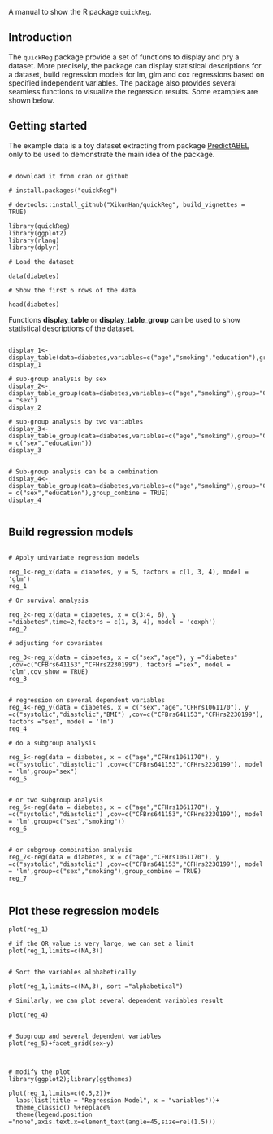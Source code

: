 
A manual to show the R package `quickReg`.

## Introduction
The `quickReg` package provide a set of functions to display and pry a dataset. More precisely, the package can display statistical descriptions for a dataset, build regression models for lm, glm and cox regressions based on specified independent variables. The package also provides several seamless functions to visualize the regression results. Some examples are shown below.


## Getting started
The example data is a toy dataset extracting from package  [PredictABEL](https://link.springer.com/article/10.1007/s10654-011-9567-4) only to be used to demonstrate the main idea of the package.


```{r data}

# download it from cran or github

# install.packages("quickReg")

# devtools::install_github("XikunHan/quickReg", build_vignettes = TRUE)

library(quickReg)
library(ggplot2)
library(rlang)
library(dplyr)

# Load the dataset

data(diabetes)

# Show the first 6 rows of the data

head(diabetes)

```

Functions **display_table** or **display_table_group** can be used to show statistical descriptions of the dataset.

```{r display}

display_1<-display_table(data=diabetes,variables=c("age","smoking","education"),group="CFHrs2230199")
display_1

# sub-group analysis by sex
display_2<-display_table_group(data=diabetes,variables=c("age","smoking"),group="CFHrs2230199",super_group = "sex")
display_2

# sub-group analysis by two variables
display_3<-display_table_group(data=diabetes,variables=c("age","smoking"),group="CFHrs2230199",super_group = c("sex","education"))
display_3


# Sub-group analysis can be a combination
display_4<-display_table_group(data=diabetes,variables=c("age","smoking"),group="CFHrs2230199",super_group = c("sex","education"),group_combine = TRUE)
display_4


```



## Build regression models

```{r quickReg}

# Apply univariate regression models

reg_1<-reg_x(data = diabetes, y = 5, factors = c(1, 3, 4), model = 'glm')
reg_1

# Or survival analysis

reg_2<-reg_x(data = diabetes, x = c(3:4, 6), y ="diabetes",time=2,factors = c(1, 3, 4), model = 'coxph')
reg_2

# adjusting for covariates

reg_3<-reg_x(data = diabetes, x = c("sex","age"), y ="diabetes" ,cov=c("CFBrs641153","CFHrs2230199"), factors ="sex", model = 'glm',cov_show = TRUE)
reg_3


# regression on several dependent variables
reg_4<-reg_y(data = diabetes, x = c("sex","age","CFHrs1061170"), y =c("systolic","diastolic","BMI") ,cov=c("CFBrs641153","CFHrs2230199"), factors ="sex", model = 'lm')
reg_4

# do a subgroup analysis

reg_5<-reg(data = diabetes, x = c("age","CFHrs1061170"), y =c("systolic","diastolic") ,cov=c("CFBrs641153","CFHrs2230199"), model = 'lm',group="sex")
reg_5


# or two subgroup analysis
reg_6<-reg(data = diabetes, x = c("age","CFHrs1061170"), y =c("systolic","diastolic") ,cov=c("CFBrs641153","CFHrs2230199"), model = 'lm',group=c("sex","smoking"))
reg_6


# or subgroup combination analysis
reg_7<-reg(data = diabetes, x = c("age","CFHrs1061170"), y =c("systolic","diastolic") ,cov=c("CFBrs641153","CFHrs2230199"), model = 'lm',group=c("sex","smoking"),group_combine = TRUE)
reg_7


```




## Plot these regression models


```{r plot,fig.width=8,fig.height=5}
plot(reg_1)

# if the OR value is very large, we can set a limit
plot(reg_1,limits=c(NA,3))


# Sort the variables alphabetically

plot(reg_1,limits=c(NA,3), sort ="alphabetical")

# Similarly, we can plot several dependent variables result

plot(reg_4)


# Subgroup and several dependent variables
plot(reg_5)+facet_grid(sex~y)



# modify the plot 
library(ggplot2);library(ggthemes)

plot(reg_1,limits=c(0.5,2))+
  labs(list(title = "Regression Model", x = "variables"))+
  theme_classic() %+replace% 
  theme(legend.position ="none",axis.text.x=element_text(angle=45,size=rel(1.5)))

```


